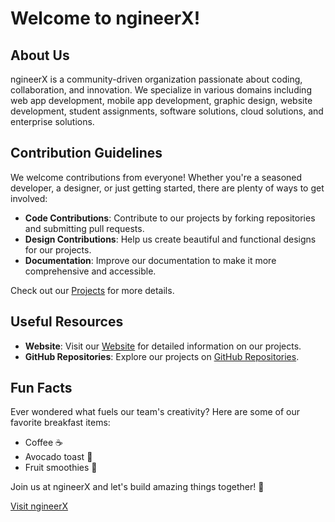 # Welcome to ngineerX! 

## About Us
ngineerX is a community-driven organization passionate about coding, collaboration, and innovation. We specialize in various domains including web app development, mobile app development, graphic design, website development, student assignments, software solutions, cloud solutions, and enterprise solutions.

## Contribution Guidelines
We welcome contributions from everyone! Whether you're a seasoned developer, a designer, or just getting started, there are plenty of ways to get involved:
- **Code Contributions**: Contribute to our projects by forking repositories and submitting pull requests.
- **Design Contributions**: Help us create beautiful and functional designs for our projects.
- **Documentation**: Improve our documentation to make it more comprehensive and accessible.

Check out our [Projects](https://ngineerx.com/#projects) for more details.

## Useful Resources
- **Website**: Visit our [Website](https://ngineerx.com) for detailed information on our projects.
- **GitHub Repositories**: Explore our projects on [GitHub Repositories](https://github.com/orgs/ngineerX/repositories).

## Fun Facts
Ever wondered what fuels our team's creativity? Here are some of our favorite breakfast items:
- Coffee ☕
- Avocado toast 🥑
- Fruit smoothies 🍓

Join us at ngineerX and let's build amazing things together! 🚀

[Visit ngineerX](https://ngineerx.com)
